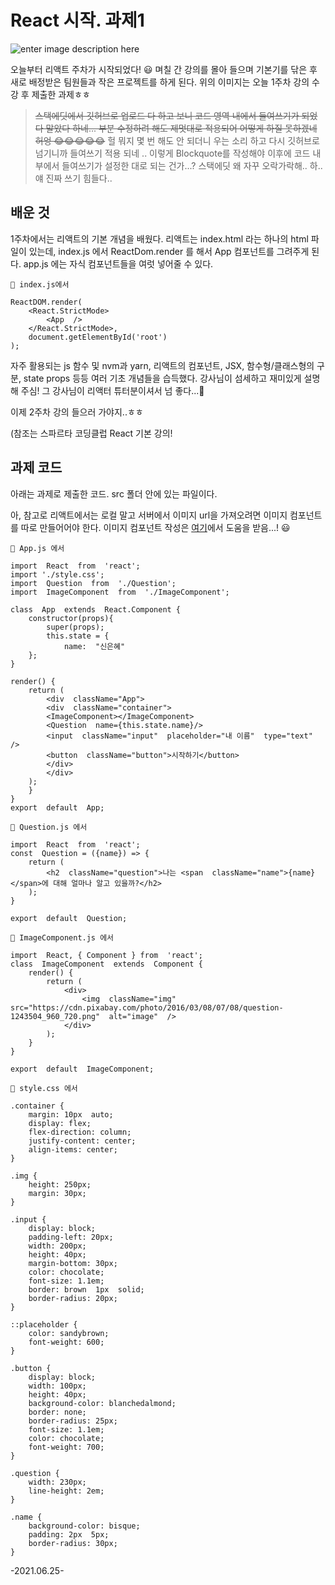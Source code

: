 # React 시작. 과제1
![enter image description here](https://lh3.googleusercontent.com/7lgyN6oSfotCaYuMO6PKtUukuUBP3oZRzyNQFqP6ndSiKJ3iaefy4_3_Jm4SAxI0mq9PLLAHLusT2P3PBsaqRJcHZTwwGN7i2Jmhfp24midAXxNE8XbUkq7t8kDo3tlQWIaI4zhMRgl2_Xi7QH6B_nHm2Ky8U7AvrIEb6bZTHvFS-B6T6kKthCHwacfW9E-IGmgV1cvWtOkZxusrivPtRjuaKYVCpzrUyHzQYhRB0HwaAzYVhYuFYzsuFMmSoj_os6hxbUqvw9jlvqIeKGSrQW_65_IvSV14qFTE8pH-Cg_vGIBXRdcY0UIdtYxxLKugdufTnvLSKy5h8qmtkdcQ7-zkqqcVJ1NDkFq9ir4y4o6ZSLBRZMHsjZW-E6cZLEvUjfwtAVUovlpKSmm1ePq7KOnu_-uKbqQyZju9qOfDCw2z_bShUB5-oVtrJwlw4Na7rzl2kAp_BQn3kkKAQo86a76T2N40_HKWplQRVBi2PiRlgWuhC7JaGdnxnDnqD_JO-umaBwiij-khClSEqRwolZxStr75XajkxQAD0Qssmm8D8sI4kRQ64hl7f0mXbpmK2iRKgH-WBOWhsNxyp9mzu3eZuBLQtucWHamRX7zgDxcA9UMFWCjMGytIxauk6RlddsOeL1EqIhIey9igUxPprOKncKKNezfRkA5WIkjmfAucoOEVv8OdoPGolpgcCIqt0VC3qQ4OlzRQGaUTLNYZGvfJ=w407-h640-no?authuser=0)

오늘부터 리액트 주차가 시작되었다! 😃
며칠 간 강의를 몰아 들으며 기본기를 닦은 후 새로 배정받은 팀원들과 작은 프로젝트를 하게 된다.
위의 이미지는 오늘 1주차 강의 수강 후 제출한 과제ㅎㅎ

>  ~~스택에딧에서 깃허브로 업로드 다 하고 보니 코드 영역 내에서 들여쓰기가 되었다 말았다 하네... 부분 수정하려 해도 제멋대로 적용되어 어떻게 하질 못하겠네 허엉 😂😂😂😂😂~~
>  헐 뭐지 몇 번 해도 안 되더니 우는 소리 하고 다시 깃허브로 넘기니까 들여쓰기 적용 되네 ..  이렇게 Blockquote를 작성해야 이후에 코드 내부에서 들여쓰기가 설정한 대로 되는 건가...? 스택에딧 왜 자꾸 오락가락해.. 하.. 얘 진짜 쓰기 힘들다..

## 배운 것
1주차에서는 리액트의 기본 개념을 배웠다.
리액트는 index.html 라는 하나의 html 파일이 있는데, index.js 에서 ReactDom.render 를 해서 App 컴포넌트를 그려주게 된다.
app.js 에는 자식 컴포넌트들을 여럿 넣어줄 수 있다.
```
🎈 index.js에서

ReactDOM.render(
	<React.StrictMode>
		<App  />
	</React.StrictMode>,
	document.getElementById('root')
);
```
자주 활용되는 js 함수 및 nvm과 yarn, 리액트의 컴포넌트, JSX, 함수형/클래스형의 구분, state props 등등 여러 기초 개념들을 습득했다.
강사님이 섬세하고 재미있게 설명해 주심!
그 강사님이 리액터 튜터분이셔서 넘 좋다...🧡

이제 2주차 강의 들으러 가야지..ㅎㅎ

(참조는 스파르타 코딩클럽 React 기본 강의!

## 과제 코드
아래는 과제로 제출한 코드.
src 폴더 안에 있는 파일이다.

아, 참고로 리액트에서는 로컬 말고 서버에서 이미지 url을 가져오려면 이미지 컴포넌트를 따로 만들어어야 한다.
이미지 컴포넌트 작성은 [여기](https://www.cloudhadoop.com/reactjs-display-image-url/)에서 도움을 받음...! 😃
```
🎈 App.js 에서

import  React  from  'react';
import './style.css';
import  Question  from  './Question';
import  ImageComponent  from  './ImageComponent';

class  App  extends  React.Component {
	constructor(props){
		super(props);
		this.state = {
			name:  "신은혜"
	};
}

render() {
	return (
		<div  className="App">
		<div  className="container">
		<ImageComponent></ImageComponent>
		<Question  name={this.state.name}/>
		<input  className="input"  placeholder="내 이름"  type="text"  />
		<button  className="button">시작하기</button>
		</div>
		</div>
	);
	}
} 
export  default  App;
```

```
🎈 Question.js 에서

import  React  from  'react';
const  Question = ({name}) => {
	return (
		<h2  className="question">나는 <span  className="name">{name}</span>에 대해 얼마나 알고 있을까?</h2>
	);
}

export  default  Question;
```
```
🎈 ImageComponent.js 에서

import  React, { Component } from  'react';
class  ImageComponent  extends  Component {
	render() {
		return (
			<div>
				<img  className="img"  src="https://cdn.pixabay.com/photo/2016/03/08/07/08/question-1243504_960_720.png"  alt="image"  />
			</div>
		);
	}
}

export  default  ImageComponent;
```
```
🎈 style.css 에서

.container {
	margin: 10px  auto;
	display: flex;
	flex-direction: column;
	justify-content: center;
	align-items: center;
}
  
.img {
	height: 250px;
	margin: 30px;
}
  
.input {
	display: block;
	padding-left: 20px;
	width: 200px;
	height: 40px;
	margin-bottom: 30px;
	color: chocolate;
	font-size: 1.1em;
	border: brown  1px  solid;
	border-radius: 20px;
}

::placeholder {
	color: sandybrown;
	font-weight: 600;
}
  
.button {
	display: block;
	width: 100px;
	height: 40px;
	background-color: blanchedalmond;
	border: none;
	border-radius: 25px;
	font-size: 1.1em;
	color: chocolate;
	font-weight: 700;
}

.question {
	width: 230px;
	line-height: 2em;
}

.name {
	background-color: bisque;
	padding: 2px  5px;
	border-radius: 30px;
}
```

-2021.06.25-
